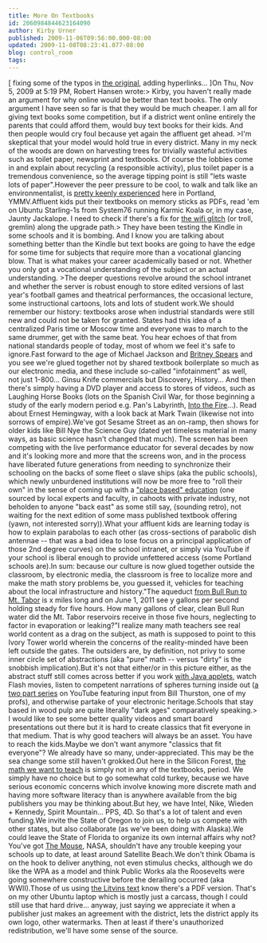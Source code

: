 ```yaml
---
title: More On Textbooks
id: 2060984844623164090
author: Kirby Urner
published: 2009-11-06T09:56:00.000-08:00
updated: 2009-11-08T08:23:41.077-08:00
blog: control_room
tags: 
---
```


[ fixing some of the typos in [the original](http://mathforum.org/kb/message.jspa?messageID=6889155&tstart=0), adding hyperlinks... ]On Thu, Nov 5, 2009 at 5:19 PM, Robert Hansen wrote:> Kirby, you haven't really made an argument for why online would be better than text books. The only argument I have seen so far is that they would be much cheaper. I am all for giving text books some competition, but if a district went online entirely the parents that could afford them, would buy text books for their kids. And then people would cry foul because yet again the affluent get ahead. >I'm skeptical that your model would hold true in every district.  Many in my neck of the woods are down on harvesting trees for trivially wasteful activities such as toilet paper, newsprint and textbooks. Of course the lobbies come in and explain about recycling (a responsible activity), plus toilet paper is a tremendous convenience, so the average tipping point is still "lets waste lots of paper".However the peer pressure to be cool, to walk and talk like an environmentalist, is [pretty keenly experienced](http://mybizmo.blogspot.com/2009/06/saving-trees.html) here in Portland, YMMV.Affluent kids put their textbooks on memory sticks as PDFs, read 'em on Ubuntu Starling-1s from System76 running Karmic Koala or, in my case, Jaunty Jackalope.  I need to check if there's a fix for [the wifi glitch](http://ubuntuforums.org/showthread.php?t=1303542) (or troll, gremlin) along the upgrade path.> They have been testing the Kindle in some schools and it is bombing. And I know you are talking about something better than the Kindle but text books are going to have the edge for some time for subjects that require more than a vocational glancing blow. That is what makes your career academically based or not. Whether you only got a vocational understanding of the subject or an actual understanding. >The deeper questions revolve around the school intranet and whether the server is robust enough to store edited versions of last year's football games and theatrical performances, the occasional lecture, some instructional cartoons, lots and lots of student work.We should remember our history:  textbooks arose when industrial standards were still new and could not be taken for granted.  States had this idea of a centralized Paris time or Moscow time and everyone was to march to the same drummer, get with the same beat.  You hear echoes of that from national standards people of today, most of whom we feel it's safe to ignore.Fast forward to the age of Michael Jackson and [Britney Spears](http://controlroom.blogspot.com/2008/04/meeting-math.html) and you see we're glued together not by shared textbook boilerplate so much as our electronic media, and these include so-called "infotainment" as well, not just 1-800... Ginsu Knife commercials but Discovery, History... And then there's simply having a DVD player and access to stores of videos, such as Laughing Horse Books (lots on the Spanish Civil War, for those beginning a study of the early modern period e.g. Pan's Labyrinth, [Into the Fire](http://mybizmo.blogspot.com/2009/11/into-fire-movie-review.html)...).  Read about Ernest Hemingway, with a look back at Mark Twain (likewise not into sorrows of empire).We've got Sesame Street as an on-ramp, then shows for older kids like Bill Nye the Science Guy (dated yet timeless material in many ways, as basic science hasn't changed that much).  The screen has been competing with the live performance educator for several decades by now and it's looking more and more that the screens won, and in the process have liberated future generations from needing to synchronize their schooling on the backs of some fleet o slave ships (aka the public schools), which newly unburdened institutions will now be more free to "roll their own" in the sense of coming up with a ["place based" education](http://mybizmo.blogspot.com/2009/11/not-following-detroit.html) (one sourced by local experts and faculty, in cahoots with private industry, not beholden to anyone "back east" as some still say, (sounding retro), not waiting for the next edition of some mass published textbook offering (yawn, not interested sorry)).What your affluent kids are learning today is how to explain parabolas to each other (as cross-sections of parabolic dish antennae -- that was a bad idea to lose focus on a principal application of those 2nd degree curves) on the school intranet, or simply via YouTube if your school is liberal enough to provide unfettered access (some Portland schools are).In sum:  because our culture is now glued together outside the classroom, by electronic media, the classroom is free to localize more and make the math story problems be, you guessed it, vehicles for teaching about the local infrastructure and history."The aqueduct [from Bull Run to Mt. Tabor](http://worldgame.blogspot.com/2008/11/wanderers-20081119.html) is x miles long and on June 1, 2011 see y gallons per second holding steady for five hours.  How many gallons of clear, clean Bull Run water did the Mt. Tabor reservoirs receive in those five hours, neglecting to factor in evaporation or leaking?"I realize many math teachers see real world content as a drag on the subject, as math is supposed to point to this Ivory Tower world wherein the concerns of the reality-minded have been left outside the gates.  The outsiders are, by definition, not privy to some inner circle set of abstractions (aka "pure" math -- versus "dirty" is the snobbish implication).But it's not that either/or in this picture either, as the abstract stuff still comes across better if  you work [with Java applets](http://mathforum.org/kb/message.jspa?messageID=6681184&tstart=0), watch Flash movies, listen to competent narrations of spheres turning inside out ([a two part series](http://mybizmo.blogspot.com/2009/11/topological-sandbox.html) on YouTube featuring input from Bill Thurston, one of my profs), and otherwise partake of your electronic heritage.Schools that stay based in wood pulp are quite literally "dark ages" comparatively speaking.> I would like to see some better quality videos and smart board presentations out there but it is hard to create classics that fit everyone in that medium. That is why good teachers will always be an asset. You have to reach the kids.Maybe we don't want anymore "classics that fit everyone"?  We already have so many, under-appreciated.  This may be the sea change some still haven't grokked.Out here in the Silicon Forest, [the math we want to teach](http://www.wikieducator.org/Martian_Math) is simply not in any of the textbooks, period.  We simply have no choice but to go somewhat cold turkey, because we have serious economic concerns which involve knowing more discrete math and having more software literacy than is anywhere available from the big publishers you may be thinking about.But hey, we have Intel, Nike, Wieden + Kennedy, Spirit Mountain... PPS, 4D.  So that's a lot of talent and even funding.We invite the State of Oregon to join us, to help us compete with other states, but also collaborate (as we've been doing with Alaska).We could leave the State of Florida to organize its own internal affairs why not?  You've got [The Mouse](http://controlroom.blogspot.com/2008/07/epcot-makeover.html), NASA, shouldn't have any trouble keeping your schools up to date, at least around Satellite Beach.We don't think Obama is on the hook to deliver anything, not even stimulus checks, although we do like the WPA as a model and think Public Works ala the Roosevelts were going somewhere constructive before the derailing occurred (aka WWII).Those of us using [the Litvins text](http://worldgame.blogspot.com/2009/08/education-planning.html) know there's a PDF version.  That's on my other Ubuntu laptop which is mostly just a carcass, though I could still use that hard drive...  anyway, just saying we appreciate it when a publisher just makes an agreement with the district, lets the district apply its own logo, other watermarks.  Then at least if there's unauthorized redistribution, we'll have some sense of the source.